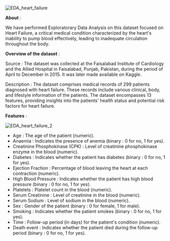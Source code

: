 ![EDA_heart_failure](https://github.com/encodewithrohit/EDA_heart_failure_patients/assets/151347543/e34e908b-1052-4d01-b76b-8dc2f69c9001)


**About** :

We have performed Exploratorary Data Analysis on this dataset focused on Heart Failure, a critical medical condition characterized by the heart's inability to pump blood effectively, leading to inadequate circulation throughout the body.

**Overview of the dataset** :

Source : The dataset was collected at the Faisalabad Institute of Cardiology and the Allied Hospital in Faisalabad, Punjab, Pakistan, during the period of April to December in 2015. It was later made available on Kaggle.

Description : The dataset comprises medical records of 299 patients diagnosed with heart failure. These records include various clinical, body, and lifestyle information of the patients. The dataset encompasses 13 features, providing insights into the patients' health status and potential risk factors for heart failure.

**Features** :

![EDA_heart_failure_2](https://github.com/encodewithrohit/EDA_heart_failure_patients/assets/151347543/69d62588-aba0-42d1-b83d-cb0600e2c500)

- Age : The age of the patient (numeric).
- Anaemia : Indicates the presence of anemia (binary : 0 for no, 1 for yes).
- Creatinine Phosphokinase (CPK) : Level of creatinine phosphokinase enzyme in the blood (numeric).
- Diabetes : Indicates whether the patient has diabetes (binary : 0 for no, 1 for yes).
- Ejection Fraction : Percentage of blood leaving the heart at each contraction (numeric).
- High Blood Pressure : Indicates whether the patient has high blood pressure (binary : 0 for no, 1 for yes).
- Platelets : Platelet count in the blood (numeric).
- Serum Creatinine : Level of creatinine in the blood (numeric).
- Serum Sodium : Level of sodium in the blood (numeric).
- Sex : Gender of the patient (binary : 0 for female, 1 for male).
- Smoking : Indicates whether the patient smokes (binary : 0 for no, 1 for yes).
- Time : Follow-up period (in days) for the patient's condition (numeric).
- Death event : Indicates whether the patient died during the follow-up period (binary : 0 for no, 1 for yes).

